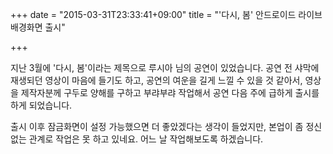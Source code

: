 +++
date = "2015-03-31T23:33:41+09:00"
title = "'다시, 봄' 안드로이드 라이브 배경화면 출시"

+++

지난 3월에 '다시, 봄'이라는 제목으로 루시아 님의 공연이 있었습니다. 공연 전 샤막에 재생되던 영상이 마음에 들기도 하고, 공연의 여운을 길게 느낄 수 있을 것 같아서, 영상을 제작자분께 구두로 양해를 구하고 부랴부랴 작업해서 공연 다음 주에 급하게 출시를 하게 되었습니다.

출시 이후 잠금화면이 설정 가능했으면 더 좋았겠다는 생각이 들었지만, 본업이 좀 정신없는 관계로 작업은 못 하고 있네요. 어느 날 작업해보도록 하겠습니다.
